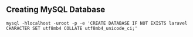 ## Creating MySQL Database
```
mysql -hlocalhost -uroot -p -e 'CREATE DATABASE IF NOT EXISTS laravel CHARACTER SET utf8mb4 COLLATE utf8mb4_unicode_ci;'
```
